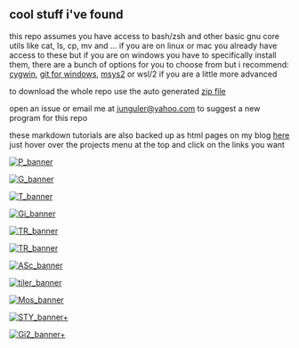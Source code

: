 ## cool stuff i've found

this repo assumes you have access to bash/zsh and other basic gnu core utils like cat, ls, cp, mv and ... if you are on linux or mac you already have access to these but if you are on windows you have to specifically install them, there are a bunch of options for you to choose from but i recommend: [cygwin](https://www.cygwin.com/), [git for windows](https://gitforwindows.org/), [msys2](https://www.msys2.org/) or wsl/2 if you are a little more advanced

to download the whole repo use the auto generated [zip file](https://github.com/junguler/_image-manipulation/archive/refs/heads/main.zip)

open an issue or email me at junguler@yahoo.com to suggest a new program for this repo 

these markdown tutorials are also backed up as html pages on my blog [here](https://junguler.github.io/) just hover over the projects menu at the top and click on the links you want

[![P_banner](https://user-images.githubusercontent.com/59083599/135177535-ce475d39-de62-4d85-b108-68a2a0cdc0f0.gif)](https://github.com/junguler/_image-manipulation/tree/main/Primitive)

[![G_banner](https://user-images.githubusercontent.com/59083599/135176240-8a1688e9-c8a5-4635-a932-71a5ab97332b.gif)](https://github.com/junguler/_image-manipulation/tree/main/Geometrize)

[![T_banner](https://user-images.githubusercontent.com/59083599/135368006-a6640b60-d5f8-424e-84f0-259fccc99d79.gif)](https://github.com/junguler/_image-manipulation/tree/main/Triangle)

[![Gi_banner](https://user-images.githubusercontent.com/59083599/135736885-882086c9-34be-458f-90e7-6bf6be0eae9c.gif)](https://github.com/junguler/_image-manipulation/tree/main/G'mic)

[![TR_banner](https://user-images.githubusercontent.com/59083599/135897069-c09decb0-8b73-4e11-b8b9-5705e4ebbd90.gif)](https://github.com/junguler/_image-manipulation/tree/main/Triangula)

[![TR_banner](https://user-images.githubusercontent.com/59083599/136436209-b94fc654-59f0-44dd-b8d8-4d275faba4d7.gif)](https://github.com/junguler/_image-manipulation/tree/main/Ascii-image-converter)

[![ASc_banner](https://user-images.githubusercontent.com/59083599/136883060-599a206e-58f2-4af4-9713-42bf40a3d630.gif)](https://github.com/junguler/_image-manipulation/tree/main/Ascii_py)

[![tiler_banner](https://user-images.githubusercontent.com/59083599/137988932-8a2a7ad4-d99e-4b5b-86f0-3a8049702f0f.gif)](https://github.com/junguler/_image-manipulation/tree/main/Tiler)

[![Mos_banner](https://user-images.githubusercontent.com/59083599/140065459-99be7ec7-702e-4c10-9144-891a987fcce0.gif)](https://github.com/junguler/_image-manipulation/tree/main/Mosaic)

[![STY_banner+](https://user-images.githubusercontent.com/59083599/142296983-1a0bc8a9-4fbf-4b56-bc61-b3930f16034a.gif)](https://github.com/junguler/_image-manipulation/tree/main/G'mic(stylize))

[![Gi2_banner+](https://user-images.githubusercontent.com/59083599/168689875-686cd9e2-62a0-46b3-a976-a2b6a80793e6.gif)](https://github.com/junguler/_image-manipulation/tree/main/G'mic-r2)
